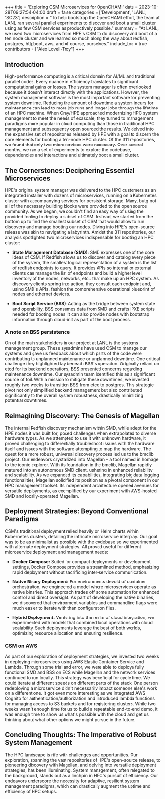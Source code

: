 +++
title = 'Exploring CSM Microservices for OpenCHAMI'
date = 2023-10-28T09:27:54-04:00
draft = false
categories = ['Development', 'LANL', 'SC23']
description = "To help bootstrap the OpenCHAMI effort, the team at LANL ran several parallel experiments to discover and boot a small cluster using as few CSM services as productively possible."
summary = "At LANL, we used two microservices from HPE's CSM to do discovery and boot of a ten node cluster and we learned so much along the way about redfish, postgres, httpboot, aws, and of course, ourselves."
include_toc = true
contributors = ["Alex Lovell-Troy"]
+++




## Introduction
High-performance computing is a critical domain for AI/ML and traditional parallel codes.  Every nuance in efficiency translates to significant computational gains or losses.  The system manager is often overlooked because it doesn’t interact directly with the applications.  However, the system management software is the most important software for preventing system downtime.  Reducing the amount of downtime a system incurs for maintenance can lead to more job runs and longer jobs through the lifetime of an HPC machine.  When Cray/HPE approached modernizing HPC system management to meet the needs of exascale, they turned to management paradigms more popular in cloud computing than those in traditional HPC management and subsequently open sourced the results.  We delved into the expansive set of repositories released by HPE with a goal to discern the core elements for booting a ten-node HPC cluster.  Of the 311 repositories, we found that only two microservices were necessary.  Over several months, we ran a set of experiments to explore the codebase, dependencies and interactions and ultimately boot a small cluster.

## The Cornerstones: Deciphering Essential Microservices
HPE's original system manager was delivered to the HPC customers as an integrated installer with dozens of microservices, running on a Kubernetes cluster with accompanying services for persistent storage.  Many, butg not all of the necessary building blocks were provided to the open source community.  As we began, we couldn't find an easy way of using the provided tooling to deploy a subset of CSM.  Instead, we started from the bottom up to find the smallest subset of CSM that would allow to run discovery and manage booting our nodes. Diving into HPE's open-source release was akin to navigating a labyrinth. Amidst the 311 repositories, our analysis spotlighted two microservices indispensable for booting an HPC cluster:

* **State Management Database (SMD)**: SMD expresses one of the core ideas of CSM.  If Redfish allows us to discover and catalog every piece of the system, the smallest logical representation of a system is the list of redfish endpoints to query.  It provides APIs so internal or external clients can manage the list of endpoints and build a higher level inventory of the nodes, networks, etc.. that make up an HPC system.  As discovery clients spring into action, they consult each endpoint and, using SMD's APIs, fashion the comprehensive operational blueprint of nodes and ethernet devices.

* **Boot Script Service (BSS)**: Acting as the bridge between system state and operability, BSS consumes data from SMD and crafts iPXE scripts needed for booting nodes. It can also provide nodes with bootstrap information through cloud-init as part of the boot process.  

### A note on BSS persistence
On of the main stakeholders in our project at LANL is the systems management group.  These sysadmins have used CSM to manage our systems and gave us feedback about which parts of the code were contributing to unplanned maintenance or unplanned downtime.  One critical challenge they highlighted lay beneath BSS's operation. Originally reliant on etcd for its backend operations, BSS presented concerns regarding maintenance downtime. Our sysadmin team identified this as a significant source of toil. With a mission to mitigate these downtimes, we invested roughly two weeks to transition BSS from etcd to postgres. This strategic pivot not only simplified backend management but also contributed significantly to the overall system robustness, drastically minimizing potential downtimes.

## Reimagining Discovery: The Genesis of Magellan
The internal Redfish discovery mechanism within SMD, while adept for the HPE nodes it was built for, posed challenges when extrapolated to diverse hardware types. As we attempted to use it with unknown hardware, it proved challenging to differentially troubleshoot issues with the hardware itself and issues with the software attempting to map the hardware.  The quest for a more robust, universal discovery process led us to the bmclib project. Our endeavors crystallized into Magellan – a tool named in homage to the iconic explorer. With its foundation in the bmclib, Magellan rapidly matured into an autonomous SMD client, ushering in enhanced reliability and scalability. As we expanded its capabilities, integrating big data logging functionalities, Magellan solidified its position as a pivotal component in our HPC management toolset. Its independent architecture opened avenues for versatile deployments, as exemplified by our experiment with AWS-hosted SMD and locally-operated Magellan.

## Deployment Strategies: Beyond Conventional Paradigms
CSM's traditional deployment relied heavily on Helm charts within Kubernetes clusters, detailing the intricate microservice interplay. Our goal was to be as minimalist as possible with the codebase so we experimented with alternate deployment strategies.  All proved useful for different microservice deployment and management needs:

* **Docker Compose:** Suited for compact deployments or development settings, Docker Compose provides a streamlined method, emphasizing rapid deployment without sacrificing inter-service communication.

* **Native Binary Deployment:** For environments devoid of container orchestration, we engineered a model where microservices operate as native binaries. This approach trades off some automation for enhanced control and direct oversight.  As part of developing the native binaries, we discovered that environment variables and commandline flags were much easier to iterate with than configuration files.

* **Hybrid Deployment:** Venturing into the realm of cloud integration, we experimented with models that combined local operations with cloud scalability. Such deployments leverage the best of both worlds, optimizing resource allocation and ensuring resilience.

### CSM on AWS

As part of our exploration of deployment strategies, we invested two weeks in deploying microservices using AWS Elastic Container Service and Lambda.  Through some trial and error, we were able to deploya fully functional SMD and BSS on ECS while Magellan and the network services continued to run locally.  This strategy was beneficial for cycle time.  We could iterate at different speeds on different parts of the stack.  One person redeploying a microservice didn't necessarily impact someone else's work on a different one.  It got even more interesting as we integrated AWS Cognito for authentication/authorization and introduced lambda functions for managing access to S3 buckets and for registering clusters.  While two weeks wasn't enough time for us to build a repeatable end-to-end demo, it was enough time to show us what's possible with the cloud and get us thinking about what other options we might pursue in the future.  

## Concluding Thoughts: The Imperative of Robust System Management
The HPC landscape is rife with challenges and opportunities. Our exploration, spanning the vast repositories of HPE's open-source release, to pioneering discovery with Magellan, and delving into versatile deployment strategies, has been illuminating. System management, often relegated to the background, stands out as a linchpin in HPC's pursuit of efficiency. Our endeavors underscore the necessity for adaptive, resilient system management paradigms, which can drastically augment the uptime and efficiency of HPC setups.